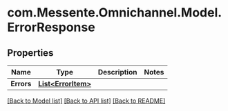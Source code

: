 # com.Messente.Omnichannel.Model.ErrorResponse
## Properties

Name | Type | Description | Notes
------------ | ------------- | ------------- | -------------
**Errors** | [**List&lt;ErrorItem&gt;**](ErrorItem.md) |  | 

[[Back to Model list]](../README.md#documentation-for-models) [[Back to API list]](../README.md#documentation-for-api-endpoints) [[Back to README]](../README.md)

